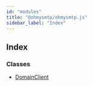 ```yaml
---
id: "modules"
title: "@ohmysmtp/ohmysmtp.js"
sidebar_label: "Index"
---
```


## Index

### Classes

* [DomainClient](classes/domainclient.md)
